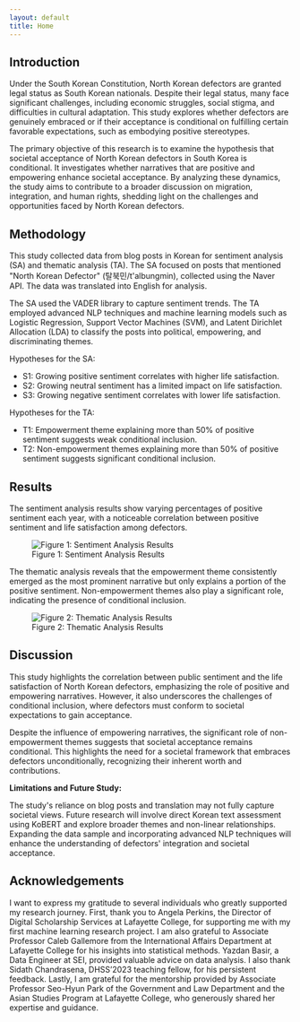 ```yaml
---
layout: default
title: Home
---
```


<!-- Introduction Section -->
<section id="introduction" class="section bg-light">
  <div class="container">
    <h2>Introduction</h2>
    <p>
      Under the South Korean Constitution, North Korean defectors are granted legal status as South Korean nationals. Despite their legal status, many face significant challenges, including economic struggles, social stigma, and difficulties in cultural adaptation. This study explores whether defectors are genuinely embraced or if their acceptance is conditional on fulfilling certain favorable expectations, such as embodying positive stereotypes.
    </p>
    <p>
      The primary objective of this research is to examine the hypothesis that societal acceptance of North Korean defectors in South Korea is conditional. It investigates whether narratives that are positive and empowering enhance societal acceptance. By analyzing these dynamics, the study aims to contribute to a broader discussion on migration, integration, and human rights, shedding light on the challenges and opportunities faced by North Korean defectors.
    </p>
  </div>
</section>

<!-- Methodology Section -->
<section id="methodology" class="section bg-gray">
  <div class="container">
    <h2>Methodology</h2>
    <p>
      This study collected data from blog posts in Korean for sentiment analysis (SA) and thematic analysis (TA). The SA focused on posts that mentioned "North Korean Defector" (탈북민/t'albungmin), collected using the Naver API. The data was translated into English for analysis.
    </p>
    <p>
      The SA used the VADER library to capture sentiment trends. The TA employed advanced NLP techniques and machine learning models such as Logistic Regression, Support Vector Machines (SVM), and Latent Dirichlet Allocation (LDA) to classify the posts into political, empowering, and discriminating themes.
    </p>
    <p>
      Hypotheses for the SA:
      <ul>
        <li>S1: Growing positive sentiment correlates with higher life satisfaction.</li>
        <li>S2: Growing neutral sentiment has a limited impact on life satisfaction.</li>
        <li>S3: Growing negative sentiment correlates with lower life satisfaction.</li>
      </ul>
      Hypotheses for the TA:
      <ul>
        <li>T1: Empowerment theme explaining more than 50% of positive sentiment suggests weak conditional inclusion.</li>
        <li>T2: Non-empowerment themes explaining more than 50% of positive sentiment suggests significant conditional inclusion.</li>
      </ul>
    </p>
  </div>
</section>

<!-- Results Section -->
<section id="results" class="section bg-light">
  <div class="container">
    <h2>Results</h2>
    <p>
      The sentiment analysis results show varying percentages of positive sentiment each year, with a noticeable correlation between positive sentiment and life satisfaction among defectors.
    </p>
    <div class="figure-container">
      <figure>
        <img src="/defectorinclusion/assets/images/figure1.png" alt="Figure 1: Sentiment Analysis Results" class="figure-image">
        <figcaption>Figure 1: Sentiment Analysis Results</figcaption>
      </figure>
    </div>
    <p>
      The thematic analysis reveals that the empowerment theme consistently emerged as the most prominent narrative but only explains a portion of the positive sentiment. Non-empowerment themes also play a significant role, indicating the presence of conditional inclusion.
    </p>
    <div class="figure-container">
      <figure>
        <img src="/defectorinclusion/assets/images/figure2.png" alt="Figure 2: Thematic Analysis Results" class="figure-image">
        <figcaption>Figure 2: Thematic Analysis Results</figcaption>
      </figure>
    </div>
  </div>
</section>

<!-- Discussion Section -->
<section id="discussion" class="section bg-gray">
  <div class="container">
    <h2>Discussion</h2>
    <p>
      This study highlights the correlation between public sentiment and the life satisfaction of North Korean defectors, emphasizing the role of positive and empowering narratives. However, it also underscores the challenges of conditional inclusion, where defectors must conform to societal expectations to gain acceptance.
    </p>
    <p>
      Despite the influence of empowering narratives, the significant role of non-empowerment themes suggests that societal acceptance remains conditional. This highlights the need for a societal framework that embraces defectors unconditionally, recognizing their inherent worth and contributions.
    </p>
    <p><strong>Limitations and Future Study:</strong></p>
    <p>
      The study's reliance on blog posts and translation may not fully capture societal views. Future research will involve direct Korean text assessment using KoBERT and explore broader themes and non-linear relationships. Expanding the data sample and incorporating advanced NLP techniques will enhance the understanding of defectors' integration and societal acceptance.
    </p>
  </div>
</section>

<!-- Acknowledgements Section -->
<section id="acknowledgements" class="section bg-light">
  <div class="container">
    <h2>Acknowledgements</h2>
    <p>
      I want to express my gratitude to several individuals who greatly supported my research journey. First, thank you to Angela Perkins, the Director of Digital Scholarship Services at Lafayette College, for supporting me with my first machine learning research project. I am also grateful to Associate Professor Caleb Gallemore from the International Affairs Department at Lafayette College for his insights into statistical methods. Yazdan Basir, a Data Engineer at SEI, provided valuable advice on data analysis. I also thank Sidath Chandrasena, DHSS’2023 teaching fellow, for his persistent feedback. Lastly, I am grateful for the mentorship provided by Associate Professor Seo-Hyun Park of the Government and Law Department and the Asian Studies Program at Lafayette College, who generously shared her expertise and guidance.
    </p>
  </div>
</section>
